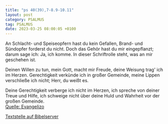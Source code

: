 ```yaml
---
title: "ps 40(39),7-8.9-10.11"
layout: post
category: PSALMUS
tag: PSALMUS
date: 2023-03-25 08:00:05 +0100
---
```

An Schlacht- und Speiseopfern hast du kein Gefallen,
Brand- und Sündopfer forderst du nicht.
Doch das Gehör hast du mir eingepflanzt;
darum sage ich: Ja, ich komme.
In dieser Schriftrolle steht, was an mir geschehen ist.

Deinen Willen zu tun, mein Gott, macht mir Freude,
deine Weisung trag' ich im Herzen.<!--more-->
Gerechtigkeit verkünde ich in großer Gemeinde,
meine Lippen verschließe ich nicht; Herr, du weißt es.

Deine Gerechtigkeit verberge ich nicht im Herzen,
ich spreche von deiner Treue und Hilfe,
ich schweige nicht über deine Huld und Wahrheit
vor der großen Gemeinde.<br>
[Quelle: Evangelizo](https://evangeliumtagfuertag.org/DE/gospel)

[Textstelle auf Bibelserver](https://www.bibleserver.com/EU/ps40(39),7-8.9-10.11)
